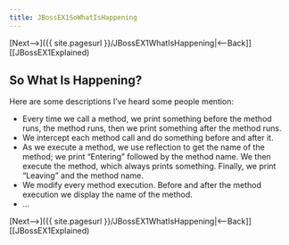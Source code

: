 ```yaml
---
title: JBossEX1SoWhatIsHappening
---
```

[Next-->]({{ site.pagesurl }}/JBossEX1WhatIsHappening|<--Back]] [[JBossEX1Explained)

## So What Is Happening?
Here are some descriptions I’ve heard some people mention:
* Every time we call a method, we print something before the method runs, the method runs, then we print something after the method runs.
* We intercept each method call and do something before and after it.
* As we execute a method, we use reflection to get the name of the method; we print “Entering” followed by the method name. We then execute the method, which always prints something. Finally, we print “Leaving” and the method name.
* We modify every method execution. Before and after the method execution we display the name of the method.
* ...

[Next-->]({{ site.pagesurl }}/JBossEX1WhatIsHappening|<--Back]] [[JBossEX1Explained)
